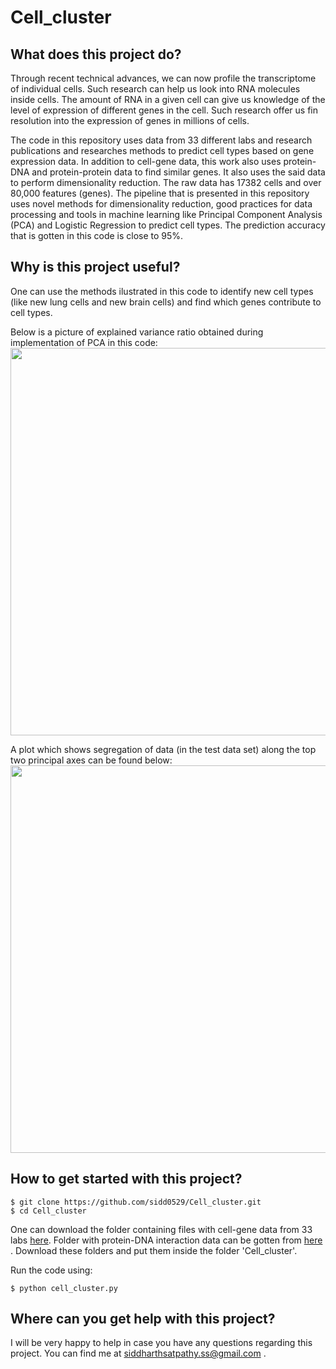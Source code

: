 # Cell_cluster

## What does this project do?
Through recent technical advances, we can now profile the transcriptome of individual cells. Such research can help us look into RNA molecules inside cells. The amount of RNA in a given cell can give us knowledge of the level of expression of different genes in the cell. Such research offer us fin resolution into the expression of genes in millions of cells. 

The code in this repository uses data from 33 different labs and research publications and researches methods to predict cell types based on gene expression data. In addition to cell-gene data, this work also uses protein-DNA and protein-protein data to find similar genes. It also uses the said data to perform dimensionality reduction. The raw data has 17382 cells and over 80,000 features (genes). The pipeline that is presented in this repository uses novel methods for dimensionality reduction, good practices for data processing and tools in machine learning like Principal Component Analysis (PCA) and Logistic Regression to predict cell types. The prediction accuracy that is gotten in this code is close to 95%.

## Why is this project useful?
One can use the methods ilustrated in this code to identify new cell types (like new lung cells and new brain cells) and find which genes contribute to cell types.

Below is a picture of explained variance ratio obtained during implementation of PCA in this code:
<img src="https://user-images.githubusercontent.com/26308648/50857343-56292700-135b-11e9-80a8-491e7b48b691.png" width="620">

A plot which shows segregation of data (in the test data set) along the top two principal axes can be found below:
<img src="https://user-images.githubusercontent.com/26308648/50857361-66410680-135b-11e9-98fb-5152d7cfe632.png" width="620">

## How to get started with this project?
```
$ git clone https://github.com/sidd0529/Cell_cluster.git
$ cd Cell_cluster
```

One can download the folder containing files with cell-gene data from 33 labs [here](https://drive.google.com/open?id=1pBkCNAZ2eNSWFN5lcM7CaoBRqp9agg_E). Folder with protein-DNA interaction data can be gotten from [here](https://drive.google.com/open?id=16A92yjaU4vNsMTvk3_D3nyARjf3QI08c) . Download these folders and put them inside the folder 'Cell_cluster'.

Run the code using:
```
$ python cell_cluster.py
```


## Where can you get help with this project?
I will be very happy to help in case you have any questions regarding this project. You can find me at siddharthsatpathy.ss@gmail.com .
